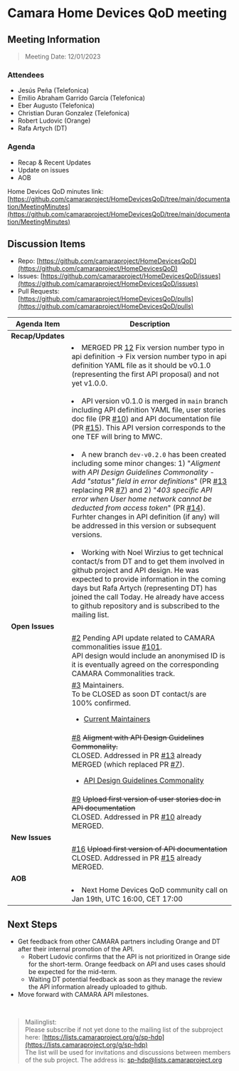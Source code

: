 # Camara Home Devices QoD meeting

## Meeting Information

> Meeting Date: 12/01/2023

### Attendees

* Jesús Peña (Telefonica)
* Emilio Abraham Garrido García (Telefonica)
* Eber Augusto (Telefonica)
* Christian Duran Gonzalez (Telefonica)
* Robert Ludovic (Orange)
* Rafa Artych (DT)

### Agenda

* Recap & Recent Updates
* Update on issues 
* AOB

Home Devices QoD minutes link:<br>
[https://github.com/camaraproject/HomeDevicesQoD/tree/main/documentation/MeetingMinutes](https://github.com/camaraproject/HomeDevicesQoD/tree/main/documentation/MeetingMinutes)

## Discussion Items

- Repo: [https://github.com/camaraproject/HomeDevicesQoD](https://github.com/camaraproject/HomeDevicesQoD)<br>
- Issues: [https://github.com/camaraproject/HomeDevicesQoD/issues](https://github.com/camaraproject/HomeDevicesQoD/issues)<br>
- Pull Requests: [https://github.com/camaraproject/HomeDevicesQoD/pulls](https://github.com/camaraproject/HomeDevicesQoD/pulls)


| Agenda Item | Description | 
| ----------- | ------------|
| **Recap/Updates** |  |
|  | <li>MERGED PR [12](https://github.com/camaraproject/HomeDevicesQoD/pull/12) Fix version number typo in api definition -> Fix version number typo in api definition YAML file as it should be v0.1.0 (representing the first API proposal) and not yet v1.0.0.<br><br><li>API version v0.1.0 is merged in `main` branch including API definition YAML file, user stories doc file (PR [#10](https://github.com/camaraproject/HomeDevicesQoD/pull/10)) and API documentation file (PR [#15](https://github.com/camaraproject/HomeDevicesQoD/pull/15)). This API version corresponds to the one TEF will bring to MWC.<br><br><li>A new branch `dev-v0.2.0` has been created including some minor changes: 1) "*Aligment with API Design Guidelines Commonality - Add "status" field in error definitions*" (PR [#13](https://github.com/camaraproject/HomeDevicesQoD/pull/13) replacing PR [#7](https://github.com/camaraproject/HomeDevicesQoD/pull/7)) and 2) "*403 specific API error when User home network cannot be deducted from access token*" (PR [#14](https://github.com/camaraproject/HomeDevicesQoD/pull/14)). Furhter changes in API definition (if any) will be addressed in this version or subsequent versions.<br><br><li>Working with Noel Wirzius to get technical contact/s from DT and to get them involved in github project and API design. He was expected to provide information in the coming days but Rafa Artych (representing DT) has joined the call Today. He already have access to github repository and is subscribed to the mailing list. |
| **Open Issues** | |
|  | [#2](https://github.com/camaraproject/HomeDevicesQoD/issues/2) Pending API update related to CAMARA commonalities issue [#101](https://github.com/camaraproject/WorkingGroups/issues/101).<br>API design would include an anonymised ID is it is eventually agreed on the corresponding CAMARA Commonalities track. |
|  | [#3](https://github.com/camaraproject/HomeDevicesQoD/issues/3) Maintainers.<br>To be CLOSED as soon DT contact/s are 100% confirmed. <br><ul><li>[Current Maintainers](https://github.com/camaraproject/HomeDevicesQoD/blob/main/MAINTAINERS.MD)</ul> |
|  | [#8](https://github.com/camaraproject/HomeDevicesQoD/issues/8) ~~Aligment with API Design Guidelines Commonality.~~ <br>CLOSED. Addressed in PR [#13](https://github.com/camaraproject/HomeDevicesQoD/pull/13) already MERGED (which replaced PR [#7](https://github.com/camaraproject/HomeDevicesQoD/pull/7)).<br><ul><li> [API Design Guidelines Commonality](https://github.com/camaraproject/WorkingGroups/blob/main/Commonalities/documentation/API-design-guidelines.md)</ul> |
|  | [#9](https://github.com/camaraproject/HomeDevicesQoD/issues/9) ~~Upload first version of user stories doc in API documentation~~ <br>CLOSED. Addressed in PR [#10](https://github.com/camaraproject/HomeDevicesQoD/pull/10) already MERGED. |
| **New Issues** |  |
|  | [#16](https://github.com/camaraproject/HomeDevicesQoD/issues/16) ~~Upload first version of API documentation~~ <br>CLOSED. Addressed in PR [#15](https://github.com/camaraproject/HomeDevicesQoD/pull/15) already MERGED. |
| **AOB** | |
|  | <li>Next Home Devices QoD community call on Jan 19th, UTC 16:00, CET 17:00 |


## Next Steps

* Get feedback from other CAMARA partners including Orange and DT after their internal promotion of the API.
  * Robert Ludovic confirms that the API is not prioritized in Orange side for the short-term. Orange feedback on API and uses cases should be expected for the mid-term.
  * Waiting DT potential feedback as soon as they manage the review the API information already uploaded to github.
* Move forward with CAMARA API milestones. 

<br>

> Mailinglist:<br>Please subscribe if not yet done to the mailing list of the subproject here: [https://lists.camaraproject.org/g/sp-hdp](https://lists.camaraproject.org/g/sp-hdp)<br>The list will be used for invitations and discussions between members of the sub project. The address is: sp-hdp@lists.camaraproject.org